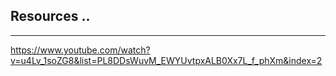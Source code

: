 ## Resources ..

---

https://www.youtube.com/watch?v=u4Lv_1soZG8&list=PL8DDsWuvM_EWYUvtpxALB0Xx7L_f_phXm&index=2